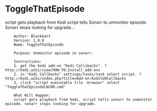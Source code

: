 # ToggleThatEpisode
script gets playback from Kodi script tells Sonarr to unmonitor episode. Sonarr stops looking for upgrade...

		Author: Blackkatt
		Version: 1.0.0
		Name: ToggleThatEpisode
		
		Purpose: Unmonitor episode in sonarr.
		
		Instructions:
		1. get the kodi add-on "Kodi Callsbacks". ? http://kodi.wiki/view/HOW-TO:Install_add-ons
		2. in "Kodi Callbacks" settings/tasks/task select script. ? http://kodi.wiki/index.php?title=Add-on:Kodi%20Callbacks
		3. click "script executable file -browser" select "ToggleThatEpisodeLNCHR.cmd"
		
		What Will Happen:
		script gets playback from kodi. script tells sonarr to unmonitor episode. sonarr stops looking for upgrade.
